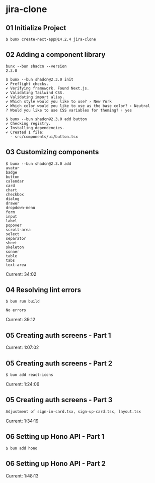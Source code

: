 # jira-clone

## 01 Initialize Project

```
$ bunx create-next-app@14.2.4 jira-clone
```

## 02 Adding a component library

```
bunx --bun shadcn --version
2.3.0

$ bunx --bun shadcn@2.3.0 init
✔ Preflight checks.
✔ Verifying framework. Found Next.js.
✔ Validating Tailwind CSS.
✔ Validating import alias.
✔ Which style would you like to use? › New York
✔ Which color would you like to use as the base color? › Neutral
? Would you like to use CSS variables for theming? › yes

$ bunx --bun shadcn@2.3.0 add button
✔ Checking registry.
✔ Installing dependencies.
✔ Created 1 file:
  - src/components/ui/button.tsx
```

## 03 Customizing components

```
$ bunx --bun shadcn@2.3.0 add
avatar
badge
button
calendar
card
chart
checkbox
dialog
drawer
dropdown-menu
form
input
label
popover
scroll-area
select
separator
sheet
skeleton
sonner
table
tabs
text-area
```

Current: 34:02

## 04 Resolving lint errors

```
$ bun run build

No errors
```

Current: 39:12

## 05 Creating auth screens - Part 1

Current: 1:07:02

## 05 Creating auth screens - Part 2

```
$ bun add react-icons
```

Current: 1:24:06

## 05 Creating auth screens - Part 3

```
Adjustment of sign-in-card.tsx, sign-up-card.tsx, layout.tsx
```

Current: 1:34:19

## 06 Setting up Hono API - Part 1

```
$ bun add hono
```

## 06 Setting up Hono API - Part 2

Current: 1:48:13

